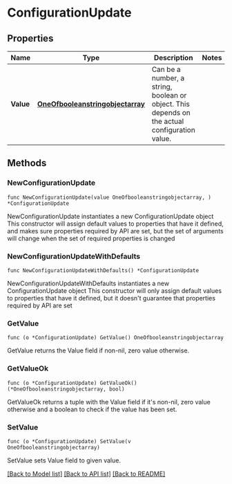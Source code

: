 # ConfigurationUpdate

## Properties

Name | Type | Description | Notes
------------ | ------------- | ------------- | -------------
**Value** | [**OneOfbooleanstringobjectarray**](oneOf&lt;boolean,string,object,array&gt;.md) | Can be a number, a string, boolean or object. This depends on the actual configuration value. | 

## Methods

### NewConfigurationUpdate

`func NewConfigurationUpdate(value OneOfbooleanstringobjectarray, ) *ConfigurationUpdate`

NewConfigurationUpdate instantiates a new ConfigurationUpdate object
This constructor will assign default values to properties that have it defined,
and makes sure properties required by API are set, but the set of arguments
will change when the set of required properties is changed

### NewConfigurationUpdateWithDefaults

`func NewConfigurationUpdateWithDefaults() *ConfigurationUpdate`

NewConfigurationUpdateWithDefaults instantiates a new ConfigurationUpdate object
This constructor will only assign default values to properties that have it defined,
but it doesn't guarantee that properties required by API are set

### GetValue

`func (o *ConfigurationUpdate) GetValue() OneOfbooleanstringobjectarray`

GetValue returns the Value field if non-nil, zero value otherwise.

### GetValueOk

`func (o *ConfigurationUpdate) GetValueOk() (*OneOfbooleanstringobjectarray, bool)`

GetValueOk returns a tuple with the Value field if it's non-nil, zero value otherwise
and a boolean to check if the value has been set.

### SetValue

`func (o *ConfigurationUpdate) SetValue(v OneOfbooleanstringobjectarray)`

SetValue sets Value field to given value.



[[Back to Model list]](../README.md#documentation-for-models) [[Back to API list]](../README.md#documentation-for-api-endpoints) [[Back to README]](../README.md)


